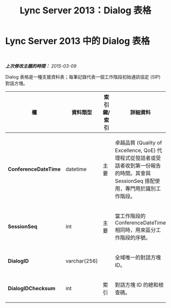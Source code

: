 ﻿---
title: Lync Server 2013：Dialog 表格
TOCTitle: Dialog 表格
ms:assetid: 4d93424f-9072-43f5-83c2-3d539e3e9ca6
ms:mtpsurl: https://technet.microsoft.com/zh-tw/library/Gg398313(v=OCS.15)
ms:contentKeyID: 49290869
ms.date: 08/10/2015
mtps_version: v=OCS.15
ms.translationtype: HT
---

# Lync Server 2013 中的 Dialog 表格

 

_**上次修改主題的時間：** 2015-03-09_

Dialog 表格是一種支援資料表；每筆記錄代表一個工作階段初始通訊協定 (SIP) 對話方塊。


<table>
<colgroup>
<col style="width: 25%" />
<col style="width: 25%" />
<col style="width: 25%" />
<col style="width: 25%" />
</colgroup>
<thead>
<tr class="header">
<th><strong>欄</strong></th>
<th><strong>資料類型</strong></th>
<th><strong>索引鍵/索引</strong></th>
<th><strong>詳細資料</strong></th>
</tr>
</thead>
<tbody>
<tr class="odd">
<td><p><strong>ConferenceDateTime</strong></p></td>
<td><p>datetime</p></td>
<td><p>主要</p></td>
<td><p>卓越品質 (Quality of Excellence, QoE) 代理程式從發話者或受話者收到第一份報告的時間。其會與 SessionSeq 搭配使用，專門用於識別工作階段。</p></td>
</tr>
<tr class="even">
<td><p><strong>SessionSeq</strong></p></td>
<td><p>int</p></td>
<td><p>主要</p></td>
<td><p>當工作階段的 ConferenceDateTime 相同時，用來區分工作階段的序號。</p></td>
</tr>
<tr class="odd">
<td><p><strong>DialogID</strong></p></td>
<td><p>varchar(256)</p></td>
<td><p></p></td>
<td><p>全域唯一的對話方塊 ID。</p></td>
</tr>
<tr class="even">
<td><p><strong>DialogIDChecksum</strong></p></td>
<td><p>int</p></td>
<td><p>索引</p></td>
<td><p>對話方塊 ID 的總和檢查碼。</p></td>
</tr>
</tbody>
</table>

